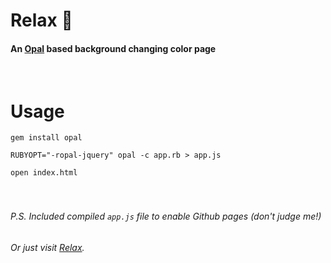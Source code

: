 # Relax 🛀
#### An [Opal](https://github.com/opal/opal) based background changing color page
<br />

# Usage
  `gem install opal`

  `RUBYOPT="-ropal-jquery" opal -c app.rb > app.js`

  `open index.html`
<br /><br /><br />

###### P.S. Included compiled `app.js` file to enable Github pages (don't judge me!)
###### Or just visit [Relax](https://josephschito.github.io/Relax/index.html).
